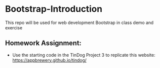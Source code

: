 # Bootstrap-Introduction
This repo will be used for web development Bootstrap in class demo and exercise

## Homework Assignment:
- Use the starting code in the TinDog Project 3 to replicate this website:
<a href="https://appbrewery.github.io/tindog/#"> https://appbrewery.github.io/tindog/ </a>

  
